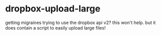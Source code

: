# dropbox-upload-large
getting migraines trying to use the dropbox api v2? this won't help. but it does contain a script to easily upload large files!
